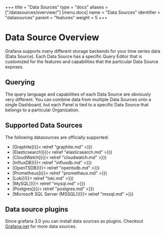 +++
title = "Data Sources"
type = "docs"
aliases = ["/datasources/overview/"]
[menu.docs]
name = "Data Sources"
identifier = "datasources"
parent = "features"
weight = 5
+++

# Data Source Overview

Grafana supports many different storage backends for your time series data (Data Source). Each Data Source has a specific Query Editor that is customized for the features and capabilities that the particular Data Source exposes.

## Querying

The query language and capabilities of each Data Source are obviously very different. You can combine data from multiple Data Sources onto a single Dashboard, but each Panel is tied to a specific Data Source that belongs to a particular Organization.

## Supported Data Sources

The following datasources are officially supported:

* [Graphite]({{< relref "graphite.md" >}})
* [Elasticsearch]({{< relref "elasticsearch.md" >}})
* [CloudWatch]({{< relref "cloudwatch.md" >}})
* [InfluxDB]({{< relref "influxdb.md" >}})
* [OpenTSDB]({{< relref "opentsdb.md" >}})
* [Prometheus]({{< relref "prometheus.md" >}})
* [Loki]({{< relref "loki.md" >}})
* [MySQL]({{< relref "mysql.md" >}})
* [Postgres]({{< relref "postgres.md" >}})
* [Microsoft SQL Server (MSSQL)]({{< relref "mssql.md" >}})

## Data source plugins

Since grafana 3.0 you can install data sources as plugins. Checkout [Grafana.net](https://grafana.com/plugins) for more data sources.

